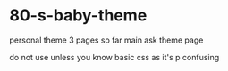 # 80-s-baby-theme
personal theme
3 pages so far
main
ask
theme page

do not use unless you know basic css as it's p confusing
